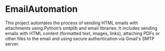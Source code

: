 # EmailAutomation
This project automates the process of sending HTML emails with attachments using Python’s smtplib and email libraries. It includes sending emails with HTML content (formatted text, images, links), attaching PDFs or other files to the email and using secure authentication via Gmail's SMTP server.
